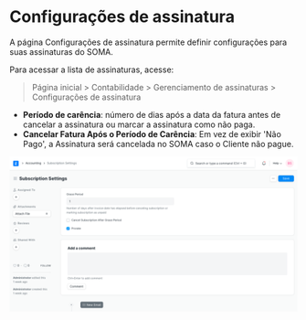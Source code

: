 # Configurações de assinatura


A página Configurações de assinatura permite definir configurações para suas assinaturas do SOMA.


Para acessar a lista de assinaturas, acesse:



> 
> Página inicial > Contabilidade > Gerenciamento de assinaturas > Configurações de assinatura
> 
> 
> 


* **Período de carência**: número de dias após a data da fatura antes de cancelar a assinatura ou marcar a assinatura como não paga.
* **Cancelar Fatura Após o Período de Carência**: Em vez de exibir 'Não Pago', a Assinatura será cancelada no SOMA caso o Cliente não pague.


![Subscription](/files/subscription-settings.png)

